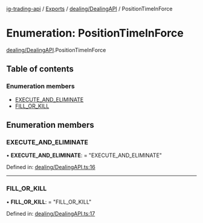 [ig-trading-api](../README.md) / [Exports](../modules.md) / [dealing/DealingAPI](../modules/dealing_dealingapi.md) / PositionTimeInForce

# Enumeration: PositionTimeInForce

[dealing/DealingAPI](../modules/dealing_dealingapi.md).PositionTimeInForce

## Table of contents

### Enumeration members

- [EXECUTE_AND_ELIMINATE](dealing_dealingapi.positiontimeinforce.md#execute_and_eliminate)
- [FILL_OR_KILL](dealing_dealingapi.positiontimeinforce.md#fill_or_kill)

## Enumeration members

### EXECUTE_AND_ELIMINATE

• **EXECUTE_AND_ELIMINATE**: = "EXECUTE_AND_ELIMINATE"

Defined in: [dealing/DealingAPI.ts:16](https://github.com/bennycode/ig-trading-api/blob/e858a27/src/dealing/DealingAPI.ts#L16)

---

### FILL_OR_KILL

• **FILL_OR_KILL**: = "FILL_OR_KILL"

Defined in: [dealing/DealingAPI.ts:17](https://github.com/bennycode/ig-trading-api/blob/e858a27/src/dealing/DealingAPI.ts#L17)
